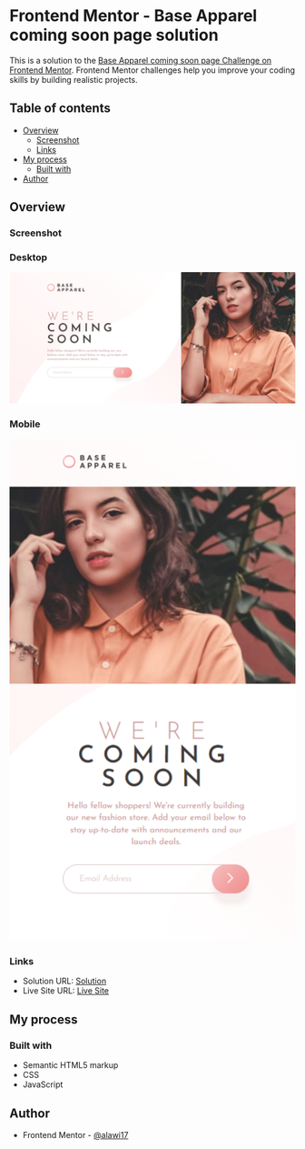# Frontend Mentor - Base Apparel coming soon page solution

This is a solution to the [Base Apparel coming soon page Challenge on Frontend Mentor](https://www.frontendmentor.io/challenges/base-apparel-coming-soon-page-5d46b47f8db8a7063f9331a0). Frontend Mentor challenges help you improve your coding skills by building realistic projects.

## Table of contents

- [Overview](#overview)
  - [Screenshot](#screenshot)
  - [Links](#links)
- [My process](#my-process)
  - [Built with](#built-with)
- [Author](#author)

## Overview

### Screenshot

### Desktop

![](./images/Desktop.png)

### Mobile

![](./images/Mobile.png)

### Links

- Solution URL: [Solution](https://www.frontendmentor.io/solutions/base-apparel-comingsoon-page-xfEOJbF55q)
- Live Site URL: [Live Site](https://alawi17.github.io/alw-base-apparel-coming-soon/)

## My process

### Built with

- Semantic HTML5 markup
- CSS
- JavaScript

## Author

- Frontend Mentor - [@alawi17](https://www.frontendmentor.io/profile/alawi17)
